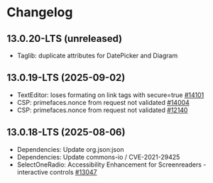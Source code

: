 # Changelog

## 13.0.20-LTS (unreleased)

- Taglib: duplicate attributes for DatePicker and Diagram

## 13.0.19-LTS (2025-09-02)

- TextEditor: loses formating on link tags with secure=true [\#14101](https://github.com/primefaces/primefaces/issues/14101)
- CSP: primefaces.nonce from request not validated [\#14004](https://github.com/primefaces/primefaces/issues/14004)
- CSP: primefaces.nonce from request not validated [\#12140](https://github.com/primefaces/primefaces/issues/12140)


## 13.0.18-LTS (2025-08-06)

- Dependencies: Update org.json:json
- Dependencies: Update commons-io / CVE-2021-29425
- SelectOneRadio: Accessibility Enhancement for Screenreaders - interactive controls [\#13047](https://github.com/primefaces/primefaces/issues/13047)
